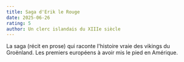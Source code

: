 ```yaml
---
title: Saga d'Erik le Rouge
date: 2025-06-26
rating: 5
author: Un clerc islandais du XIIIe siècle
---
```


La saga (récit en prose) qui raconte l'histoire vraie des vikings du Groënland. Les premiers européens à avoir mis le pied en Amérique. 
